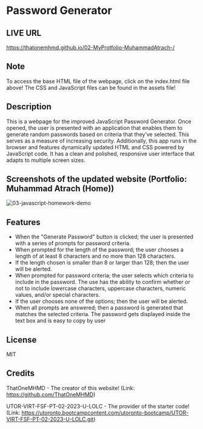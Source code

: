 # Password Generator

## LIVE URL

https://thatonemhmd.github.io/02-MyProtfolio-MuhammadAtrach-/

## Note 

To access the base HTML file of the webpage, click on the index.html file above! The CSS and JavaScript files can be found in the assets file!

## Description

This is a webpage for the improved JavaScript Password Generator. Once opened, the user is presented with an application that enables them to generate random passwords based on criteria that they’ve selected. This serves as a measure of increasing security. Additionally, this app runs in the browser and features dynamically updated HTML and CSS powered by JavaScript code. It has a clean and polished, responsive user interface that adapts to multiple screen sizes.

## Screenshots of the updated website (Portfolio: Muhammad Atrach (Home))

![03-javascript-homework-demo](https://user-images.githubusercontent.com/126360257/226629203-c195fa4a-f188-452b-9f21-3de7ad46d479.png)


## Features

- When the "Generate Password" button is clicked; the user is presented with a series of prompts for password criteria.
- When prompted for the length of the password; the user chooses a length of at least 8 characters and no more than 128 characters. 
- If the length chosen is smaller than 8 or larger than 128; then the user will be alerted.
- When prompted for password criteria; the user selects which criteria to include in the password. The use has the ability to confirm whether or not to include lowercase characters, uppercase characters, numeric values, and/or special characters. 
- If the user chooses none of the options; then the user will be alerted.
- When all prompts are answered; then a password is generated that matches the selected criteria. The password gets displayed inside the text box and is easy to copy by user

## License

MIT

## Credits

ThatOneMHMD - The creator of this website!
(Link: https://github.com/ThatOneMHMD)

UTOR-VIRT-FSF-PT-02-2023-U-LOLC - The provider of the starter code!
(Link: https://utoronto.bootcampcontent.com/utoronto-bootcamp/UTOR-VIRT-FSF-PT-02-2023-U-LOLC.git)



